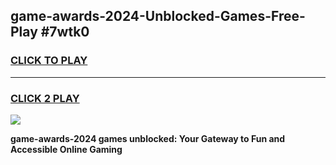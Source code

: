 
## game-awards-2024-Unblocked-Games-Free-Play #7wtk0
<h3>
<a href="https://us.freeplayer.one?title=game-awards-2024&ref=9M">CLICK TO PLAY</a></h3>
<hr>

<h3>
<a href="https://us.freeplayer.one?title=game-awards-2024&ref=9M">CLICK 2 PLAY</a>
  
</h3>

<a href="https://us.freeplayer.one?title=game-awards-2024&ref=9M"><img src="https://clearcache.store/games.png"></a>


**game-awards-2024 games unblocked: Your Gateway to Fun and Accessible Online Gaming**
